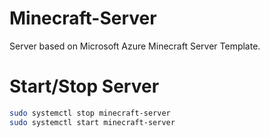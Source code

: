 # Minecraft-Server

Server based on Microsoft Azure Minecraft Server Template.

# Start/Stop Server
```sh
sudo systemctl stop minecraft-server
sudo systemctl start minecraft-server
```

